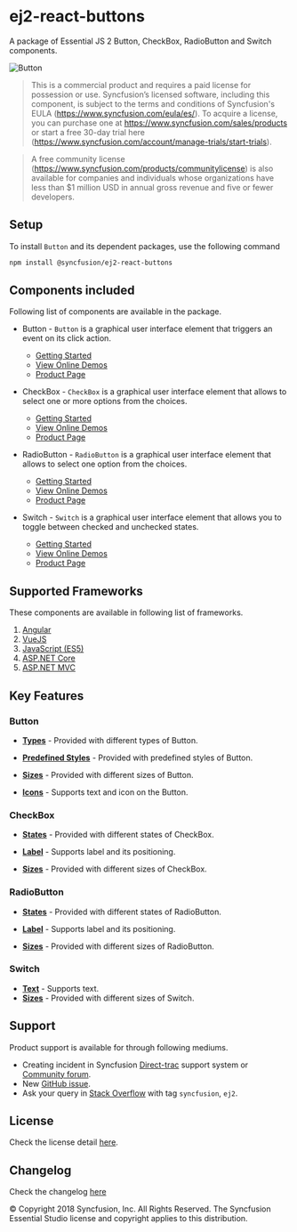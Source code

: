 # ej2-react-buttons

A package of Essential JS 2 Button, CheckBox, RadioButton and Switch components.

![Button](https://ej2.syncfusion.com/products/images/button/readme.gif)

> This is a commercial product and requires a paid license for possession or use. Syncfusion’s licensed software, including this component, is subject to the terms and conditions of Syncfusion's EULA (https://www.syncfusion.com/eula/es/). To acquire a license, you can purchase one at https://www.syncfusion.com/sales/products or start a free 30-day trial here (https://www.syncfusion.com/account/manage-trials/start-trials).

> A free community license (https://www.syncfusion.com/products/communitylicense) is also available for companies and individuals whose organizations have less than $1 million USD in annual gross revenue and five or fewer developers.

## Setup

To install `Button` and its dependent packages, use the following command

```sh
npm install @syncfusion/ej2-react-buttons
```

## Components included

Following list of components are available in the package.

* Button - `Button` is a graphical user interface element that triggers an event on its click action.
    * [Getting Started](https://ej2.syncfusion.com/react/documentation/button/getting-started.html?utm_source=npm&utm_campaign=button)
    * [View Online Demos](https://ej2.syncfusion.com/react/demos/?utm_source=npm&utm_campaign=button#/material/button/default)
    * [Product Page](https://www.syncfusion.com/products/react/button)

* CheckBox - `CheckBox` is a graphical user interface element that allows to select one or more options from the choices.
    * [Getting Started](https://ej2.syncfusion.com/react/documentation/check-box/getting-started.html?utm_source=npm&utm_campaign=check-box)
    * [View Online Demos](https://ej2.syncfusion.com/react/demos/?utm_source=npm&utm_campaign=check-box#/material/button/check-box)
    * [Product Page](https://www.syncfusion.com/products/react/checkbox)

* RadioButton - `RadioButton` is a graphical user interface element that allows to select one option from the choices.
    * [Getting Started](https://ej2.syncfusion.com/react/documentation/radio-button/getting-started.html?utm_source=npm&utm_campaign=radio-button)
    * [View Online Demos](https://ej2.syncfusion.com/react/demos/?utm_source=npm&utm_campaign=radio-button#/material/button/radio-button)
    * [Product Page](https://www.syncfusion.com/products/react/radio-button)

* Switch - `Switch` is a graphical user interface element that allows you to toggle between checked and unchecked states.
    * [Getting Started](https://ej2.syncfusion.com/react/documentation/switch/getting-started.html?utm_source=npm&utm_campaign=switch)
    * [View Online Demos](https://ej2.syncfusion.com/react/demos/?utm_source=npm&utm_campaign=switch#/material/button/switch)
    * [Product Page](https://www.syncfusion.com/products/react/switch)

## Supported Frameworks

These components are available in following list of frameworks.

1. [Angular](https://github.com/syncfusion/ej2-ng-buttons?utm_source=npm&utm_campaign=button)
2. [VueJS](https://github.com/syncfusion/ej2-vue-buttons?utm_source=npm&utm_campaign=button)
3. [JavaScript (ES5)](https://www.syncfusion.com/products/javascript)
4. [ASP.NET Core](https://www.syncfusion.com/products/aspnetcore)
5. [ASP.NET MVC](https://www.syncfusion.com/products/aspnetmvc)

## Key Features

### Button

* [**Types**](https://ej2.syncfusion.com/react/documentation/button/types-and-styles.html#button-types) - Provided with different types of Button.

* [**Predefined Styles**](https://ej2.syncfusion.com/react/documentation/button/types-and-styles.html#button-styles) - Provided with predefined styles of Button.

* [**Sizes**](https://ej2.syncfusion.com/react/documentation/button/types-and-styles.html#button-size) - Provided with different sizes of Button.

* [**Icons**](https://ej2.syncfusion.com/react/documentation/button/types-and-styles.html#icons) - Supports text and icon on the Button.

### CheckBox

* [**States**](https://ej2.syncfusion.com/react/documentation/check-box/getting-started.html#change-the-checkbox-state) - Provided with different states of CheckBox.

* [**Label**](https://ej2.syncfusion.com/react/documentation/check-box/label-and-size.html#label) - Supports label and its positioning.

* [**Sizes**](https://ej2.syncfusion.com/react/documentation/check-box/label-and-size.html#size) - Provided with different sizes of CheckBox.

### RadioButton

* [**States**](https://ej2.syncfusion.com/react/documentation/radio-button/getting-started.html#change-the-radiobutton-state) - Provided with different states of RadioButton.

* [**Label**](https://ej2.syncfusion.com/react/documentation/radio-button/label-and-size.html#label) - Supports label and its positioning.

* [**Sizes**](https://ej2.syncfusion.com/react/documentation/radio-button/label-and-size.html#size) - Provided with different sizes of RadioButton.

### Switch

* [**Text**](https://ej2.syncfusion.com/react/documentation/switch/getting-started.html#set-text-on-switch) - Supports text.
* [**Sizes**](https://ej2.syncfusion.com/react/documentation/switch/how-to.html#change-size) - Provided with different sizes of Switch.

## Support

Product support is available for through following mediums.

* Creating incident in Syncfusion [Direct-trac](https://www.syncfusion.com/support/directtrac/incidents?utm_source=npm&utm_campaign=button) support system or [Community forum](https://www.syncfusion.com/forums/react-js2?utm_source=npm&utm_campaign=button).
* New [GitHub issue](https://github.com/syncfusion/ej2-react-buttons/issues/new).
* Ask your query in [Stack Overflow](https://stackoverflow.com/?utm_source=npm&utm_campaign=button) with tag `syncfusion`, `ej2`.

## License

Check the license detail [here](https://github.com/syncfusion/ej2/blob/master/license).

## Changelog

Check the changelog [here](https://github.com/syncfusion/ej2-react-buttons/blob/master/CHANGELOG.md)

© Copyright 2018 Syncfusion, Inc. All Rights Reserved. The Syncfusion Essential Studio license and copyright applies to this distribution.
